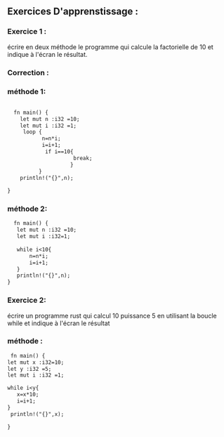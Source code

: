 ## Exercices D'apprenstissage :

### Exercice 1 :
   écrire en deux méthode le programme qui calcule la factorielle de 10 et indique à l'écran le résultat.
     


### Correction :
   
   ### méthode 1:
    
 ```markdown
    
   fn main() {
     let mut n :i32 =10;
     let mut i :i32 =1;
      loop {
            n=n*i;
            i=i+1;
             if i==10{
                      break;
                     }
           }
     println!("{}",n);
    
}
```

### méthode 2:
    
 ```markdown
   fn main() {
    let mut n :i32 =10;
    let mut i :i32=1;
    
    while i<10{
        n=n*i;
        i=i+1;
    }
    println!("{}",n);
}
```
  ### Exercice 2:
   écrire un programme rust qui calcul 10 puissance 5 en utilisant la boucle while et indique à l'écran le résultat
   
   ### méthode :
   
  ```markdown
   fn main() {
  let mut x :i32=10;
  let y :i32 =5;
  let mut i :i32 =1;
  
  while i<y{
     x=x*10; 
     i=i+1; 
  }
   println!("{}",x);
 
}

 ```
  
